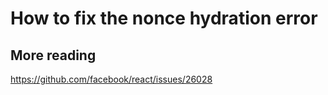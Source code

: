 # How to fix the nonce hydration error


## More reading
https://github.com/facebook/react/issues/26028

